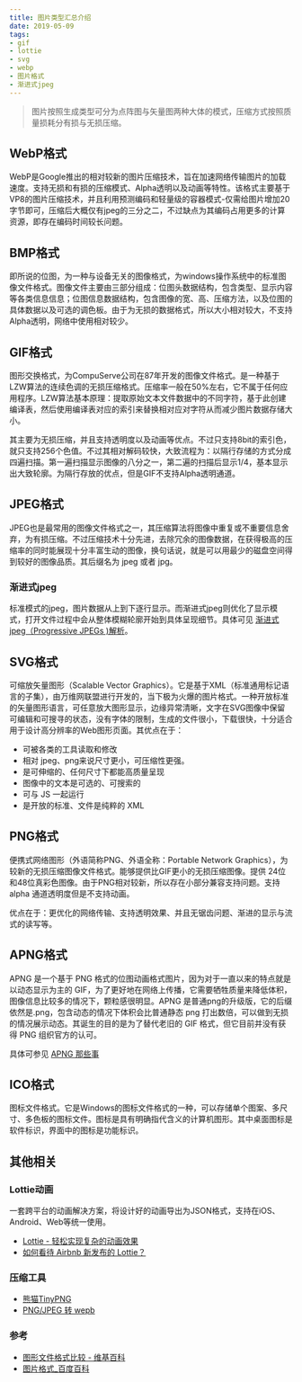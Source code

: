 ```yaml
---
title: 图片类型汇总介绍
date: 2019-05-09
tags: 
- gif
- lottie
- svg
- webp
- 图片格式
- 渐进式jpeg
---
```


> 图片按照生成类型可分为点阵图与矢量图两种大体的模式，压缩方式按照质量损耗分有损与无损压缩。

## WebP格式

WebP是Google推出的相对较新的图片压缩技术，旨在加速网络传输图片的加载速度。支持无损和有损的压缩模式、Alpha透明以及动画等特性。该格式主要基于VP8的图片压缩技术，并且利用预测编码和轻量级的容器模式-仅需给图片增加20字节即可，压缩后大概仅有jpeg的三分之二，不过缺点为其编码占用更多的计算资源，即存在编码时间较长问题。

## BMP格式

即所说的位图，为一种与设备无关的图像格式，为windows操作系统中的标准图像文件格式。图像文件主要由三部分组成：位图头数据结构，包含类型、显示内容等各类信息信息；位图信息数据结构，包含图像的宽、高、压缩方法，以及位图的具体数据以及可选的调色板。由于为无损的数据格式，所以大小相对较大，不支持Alpha透明，网络中使用相对较少。

## GIF格式

图形交换格式，为CompuServe公司在87年开发的图像文件格式。是一种基于LZW算法的连续色调的无损压缩格式。压缩率一般在50%左右，它不属于任何应用程序。LZW算法基本原理：提取原始文本文件数据中的不同字符，基于此创建编译表，然后使用编译表对应的索引来替换相对应对字符从而减少图片数据存储大小。

其主要为无损压缩，并且支持透明度以及动画等优点。不过只支持8bit的索引色，就只支持256个色值。不过其相对解码较快，大致流程为：以隔行存储的方式分成四遍扫描。第一遍扫描显示图像的八分之一，第二遍的扫描后显示1/4，基本显示出大致轮廓。为隔行存放的优点，但是GIF不支持Alpha透明通道。

## JPEG格式

JPEG也是最常用的图像文件格式之一，其压缩算法将图像中重复或不重要信息舍弃，为有损压缩。不过压缩技术十分先进，去除冗余的图像数据，在获得极高的压缩率的同时能展现十分丰富生动的图像，换句话说，就是可以用最少的磁盘空间得到较好的图像品质。其后缀名为 jpeg 或者 jpg。

### 渐进式jpeg 

标准模式的jpeg，图片数据从上到下逐行显示。而渐进式jpeg则优化了显示模式，打开文件过程中会从整体模糊轮廓开始到具体呈现细节。具体可见 [渐进式jpeg（Progressive JPEGs )解析](https://www.jianshu.com/p/e1b9d9aa9fc0)。

## SVG格式

可缩放矢量图形（Scalable Vector Graphics）。它是基于XML（标准通用标记语言的子集），由万维网联盟进行开发的，当下极为火爆的图片格式。一种开放标准的矢量图形语言，可任意放大图形显示，边缘异常清晰，文字在SVG图像中保留可编辑和可搜寻的状态，没有字体的限制，生成的文件很小，下载很快，十分适合用于设计高分辨率的Web图形页面。其优点在于：

- 可被各类的工具读取和修改
- 相对 jpeg、png来说尺寸更小，可压缩性更强。
- 是可伸缩的、任何尺寸下都能高质量呈现
- 图像中的文本是可选的、可搜索的
- 可与 JS 一起运行
- 是开放的标准、文件是纯粹的 XML

## PNG格式

便携式网络图形（外语简称PNG、外语全称：Portable Network Graphics），为较新的无损压缩图像文件格式。能够提供比GIF更小的无损压缩图像。提供 24位和48位真彩色图像。由于PNG相对较新，所以存在小部分兼容支持问题。支持 alpha 通道透明度但是不支持动画。

优点在于：更优化的网络传输、支持透明效果、并且无锯齿问题、渐进的显示与流式的读写等。

## APNG格式

APNG 是一个基于 PNG 格式的位图动画格式图片，因为对于一直以来的特点就是以动态显示为主的 GIF，为了更好地在网络上传播，它需要牺牲质量来降低体积，图像信息比较多的情况下，颗粒感很明显。APNG 是普通png的升级版，它的后缀依然是.png，包含动态的情况下体积会比普通静态 png 打出数倍，可以做到无损的情况展示动态。其诞生的目的是为了替代老旧的 GIF 格式，但它目前并没有获得 PNG 组织官方的认可。

具体可参见 [APNG 那些事](https://aotu.io/notes/2016/11/07/apng/index.html)

## ICO格式
图标文件格式。它是Windows的图标文件格式的一种，可以存储单个图案、多尺寸、多色板的图标文件。图标是具有明确指代含义的计算机图形。其中桌面图标是软件标识，界面中的图标是功能标识。


## 其他相关

### Lottie动画
一套跨平台的动画解决方案，将设计好的动画导出为JSON格式，支持在iOS、Android、Web等统一使用。

- [Lottie - 轻松实现复杂的动画效果](https://juejin.im/post/5b62e2bae51d4534c34a65e3)
- [如何看待 Airbnb 新发布的 Lottie？](https://www.zhihu.com/question/55315505)

### 压缩工具

- [熊猫TinyPNG](https://tinypng.com/)
- [PNG/JPEG 转 wepb](http://zhitu.isux.us/)

### 参考

- [图形文件格式比较 - 维基百科](https://zh.wikipedia.org/wiki/%E5%9B%BE%E5%BD%A2%E6%96%87%E4%BB%B6%E6%A0%BC%E5%BC%8F%E6%AF%94%E8%BE%83)
- [图片格式_百度百科](https://baike.baidu.com/item/%E5%9B%BE%E7%89%87%E6%A0%BC%E5%BC%8F)